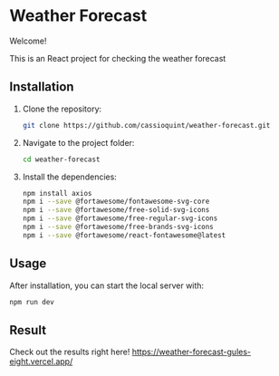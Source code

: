 # Weather Forecast

Welcome!

This is an React project for checking the weather forecast

## Installation
1. Clone the repository:
   ```bash
   git clone https://github.com/cassioquint/weather-forecast.git
   ```
2. Navigate to the project folder:
   ```bash
   cd weather-forecast
   ```
3. Install the dependencies:
   ```bash
   npm install axios
   npm i --save @fortawesome/fontawesome-svg-core
   npm i --save @fortawesome/free-solid-svg-icons
   npm i --save @fortawesome/free-regular-svg-icons
   npm i --save @fortawesome/free-brands-svg-icons
   npm i --save @fortawesome/react-fontawesome@latest
   ```

## Usage
After installation, you can start the local server with:
```bash
npm run dev
```

## Result
Check out the results right here! 
https://weather-forecast-gules-eight.vercel.app/